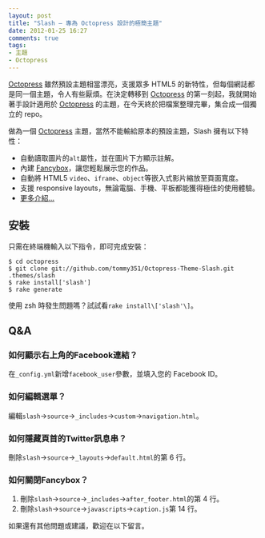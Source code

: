 ```yaml
---
layout: post
title: "Slash — 專為 Octopress 設計的極簡主題"
date: 2012-01-25 16:27
comments: true
tags:
- 主題
- Octopress
---
```

[Octopress] 雖然預設主題相當漂亮，支援眾多 HTML5 的新特性，但每個網誌都是同一個主題，令人有些厭煩。在決定轉移到 [Octopress] 的第一刻起，我就開始著手設計適用於 [Octopress] 的主題，在今天終於把檔案整理完畢，集合成一個獨立的 repo。

<!-- more -->

做為一個 [Octopress] 主題，當然不能輸給原本的預設主題，Slash 擁有以下特性：

- 自動讀取圖片的`alt`屬性，並在圖片下方顯示註解。
- 內建 [Fancybox](http://fancyapps.com/fancybox/)，讓您輕鬆展示您的作品。
- 自動將 HTML5 `video`、`iframe`、`object`等嵌入式影片縮放至頁面寬度。
- 支援 responsive layouts，無論電腦、手機、平板都能獲得極佳的使用體驗。
- [更多介紹…](http://zespia.tw/Octopress-Theme-Slash/index_tw.html)

## 安裝

只需在終端機輸入以下指令，即可完成安裝：

	$ cd octopress
	$ git clone git://github.com/tommy351/Octopress-Theme-Slash.git .themes/slash
	$ rake install['slash']
	$ rake generate

使用 zsh 時發生問題嗎？試試看`rake install\['slash'\]`。

## Q&A

### 如何顯示右上角的Facebook連結？

在`_config.yml`新增`facebook_user`參數，並填入您的 Facebook ID。

### 如何編輯選單？

編輯`slash`→`source`→`_includes`→`custom`→`navigation.html`。

### 如何隱藏頁首的Twitter訊息串？

刪除`slash`→`source`→`_layouts`→`default.html`的第 6 行。

### 如何關閉Fancybox？

1. 刪除`slash`→`source`→`_includes`→`after_footer.html`的第 4 行。
2. 刪除`slash`→`source`→`javascripts`→`caption.js`第 14 行。

如果還有其他問題或建議，歡迎在以下留言。

[Octopress]: http://octopress.org/
